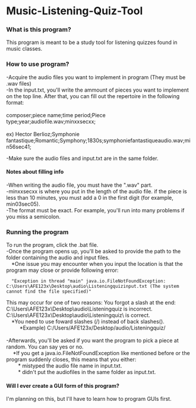 # Music-Listening-Quiz-Tool
### What is this program?
This program is meant to be a study tool for listening quizzes found in music classes. 
### How to use program?
-Acquire the audio files you want to implement in program (They must be .wav files)<br>
-In the input.txt, you'll write the ammount of pieces you want to implement on the top line. After that, you can fill out the repertoire in the following format:
<br><br>
composer;piece name;time period;Piece type;year;audiofile.wav;minxxsecxx;
<br><br>
ex) Hector Berlioz;Symphonie fantastique;Romantic;Symphony;1830s;symphoniefantastiqueaudio.wav;min56sec41;
  
  -Make sure the audio files and input.txt are in the same folder. 
#### Notes about filling info
-When writing the audio file, you must have the ".wav" part. <br>
-minxxsecxx is where you put in the length of the audio file. if the piece is less than 10 minutes, you must add a 0 in the first digit (for example, min03sec05). <br>
-The format must be exact. For example, you'll run into many problems if you miss a semicolon. <br>

### Running the program
To run the program, click the .bat file. <br>
-Once the program opens up, you'll be asked to provide the path to the folder containing the audio and input files.   <br>
    &emsp;*One issue you may encounter when you input the location is that the program may close or provide following error: <br>
    
      "Exception in thread "main" java.io.FileNotFoundException: C:\Users\AFE123x\Desktop\audio\Listeningquizinput.txt (The system cannot find the file specified)"
   
  This may occur for one of two reasons: You forgot a slash at the end:<br>
    C:\Users\AFE123x\Desktop\audio\Listeningquiz is incorrect. <br>
    C:\Users\AFE123x\Desktop\audio\Listeningquiz\ is correct. <br>
        &emsp;*You need to use foward slashes (/) instead of back slashes(\). <br>
      &emsp; &emsp; *Example) C:/Users/AFE123x/Desktop/audio/Listeningquiz/    <br>    
-Afterwards, you'll be asked if you want the program to pick a piece at random. You can say yes or no. <br>
   &emsp;   *If you get a java.io.FileNotFoundException like mentioned before or the program suddenly closes, this means that you either: <br>
        &emsp;&emsp; * mistyped the audio file name in input.txt. <br>
        &emsp;&emsp; * didn't put the audiofiles in the same folder as input.txt. <br>
    
    
#### Will I ever create a GUI form of this program? 
I'm planning on this, but I'll have to learn how to program GUIs first. 

